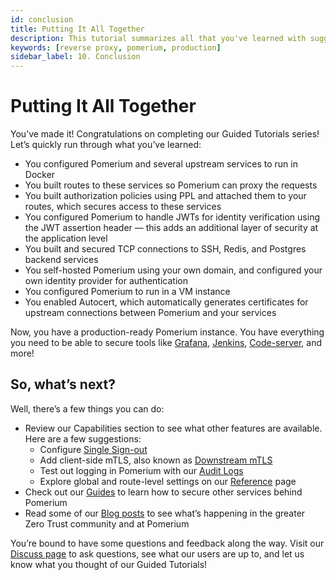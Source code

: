 ```yaml
---
id: conclusion
title: Putting It All Together
description: This tutorial summarizes all that you've learned with suggestions on what to do next.
keywords: [reverse proxy, pomerium, production]
sidebar_label: 10. Conclusion
---
```


# Putting It All Together

You’ve made it! Congratulations on completing our Guided Tutorials series! Let’s quickly run through what you’ve learned:

- You configured Pomerium and several upstream services to run in Docker
- You built routes to these services so Pomerium can proxy the requests
- You built authorization policies using PPL and attached them to your routes, which secures access to these services
- You configured Pomerium to handle JWTs for identity verification using the JWT assertion header — this adds an additional layer of security at the application level
- You built and secured TCP connections to SSH, Redis, and Postgres backend services
- You self-hosted Pomerium using your own domain, and configured your own identity provider for authentication
- You configured Pomerium to run in a VM instance
- You enabled Autocert, which automatically generates certificates for upstream connections between Pomerium and your services

Now, you have a production-ready Pomerium instance. You have everything you need to be able to secure tools like [Grafana](https://www.pomerium.com/docs/guides/grafana), [Jenkins](https://www.pomerium.com/docs/guides/jenkins), [Code-server](https://www.pomerium.com/docs/guides/code-server), and more!

## So, what’s next?

Well, there’s a few things you can do:

- Review our Capabilities section to see what other features are available. Here are a few suggestions:
  - Configure [Single Sign-out](https://www.pomerium.com/docs/capabilities/single-sign-out)
  - Add client-side mTLS, also known as [Downstream mTLS](https://www.pomerium.com/docs/capabilities/mtls-clients)
  - Test out logging in Pomerium with our [Audit Logs](https://www.pomerium.com/docs/capabilities/audit-logs)
  - Explore global and route-level settings on our [Reference](https://www.pomerium.com/docs/reference) page
- Check out our [Guides](https://www.pomerium.com/docs/guides) to learn how to secure other services behind Pomerium
- Read some of our [Blog posts](https://www.pomerium.com/blog/) to see what’s happening in the greater Zero Trust community and at Pomerium

You’re bound to have some questions and feedback along the way. Visit our [Discuss page](https://discuss.pomerium.com/) to ask questions, see what our users are up to, and let us know what you thought of our Guided Tutorials!
